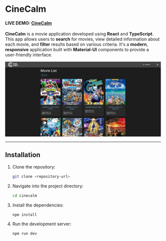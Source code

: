 # CineCalm

#### **LIVE DEMO:** [CineCalm](https://cinecalm.netlify.app/)

**CineCalm** is a movie application developed using **React** and **TypeScript**. This app allows users to **search** for movies, view detailed information about each movie, and **filter** results based on various criteria. It's a **modern**, **responsive** application built with **Material-UI** components to provide a user-friendly interface.

![CineCalm Screenshot](/cinecalm-preview.png)

---

## Installation

1. Clone the repository:

   ```bash
   git clone <repository-url>
   ```

2. Navigate into the project directory:

   ```bash
   cd cinecalm
   ```

3. Install the dependencies:

   ```bash
   npm install
   ```

4. Run the development server:

   ```bash
   npm run dev
   ```
